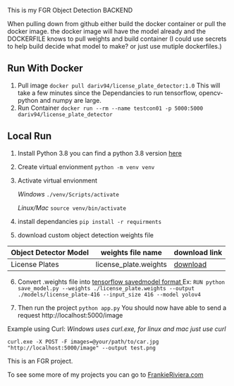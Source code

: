 This is my FGR Object Detection BACKEND


When pulling down from github either build the docker container or pull the docker image. the docker image will have the model already and the DOCKERFILE knows to pull weights and build container (I could use secrets to help build decide what model to make? or just use mutiple dockerfiles.)

Run With Docker
---

1. Pull image `docker pull dariv94/license_plate_detector:1.0` This will take a few minutes since the Dependancies to run tensorflow, opencv-python and numpy are large.
2. Run Container `docker run --rm --name testcon01 -p 5000:5000 dariv94/license_plate_detector`


Local Run
---

1. Install Python 3.8 you can find a python 3.8 version [here](https://www.python.org/downloads/)

2. Create virtual envionment
`python -m venv venv`

2. Activate virtual envionment

    *Windows*
`./venv/Scripts/activate`

    *Linux/Mac*
`source venv/bin/activate`

4. install dependancies `pip install -r requirments`

5. download custom object detection weights file
    
| Object Detector Model |   weights file name   |   download link   |
|---------------------|----------|----------|
| License Plates        | license_plate.weights       | [download](https://onedrive.live.com/download?cid=4096C8A9EB1D4246&resid=4096C8A9EB1D4246%211338032&authkey=AAj07WGHXhheDKQ)      |

6. Convert .weights file into [tensorflow savedmodel format ](https://www.tensorflow.org/guide/saved_model)
Ex:
`RUN python save_model.py --weights ./license_plate.weights --output ./models/license_plate-416 --input_size 416 --model yolov4 `

7. Then run the project `python app.py`
You should now have able to send a request http://localhost:5000/image

Example using Curl:
*Windows uses curl.exe, for linux and mac just use curl*
```
curl.exe -X POST -F images=@your/path/to/car.jpg "http://localhost:5000/image" --output test.png
```


This is an FGR project. 

To see some more of my projects you can go to [FrankieRiviera.com](https://frankieriviera.com)
